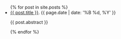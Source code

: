 <ul>{% for post in site.posts %}<li><a href="{{ post.url }}">{{ post.title }}</a>. {{ page.date | date: '%B %d, %Y' }}<p>{{ post.abstract }}</p></li>{% endfor %}</ul>
